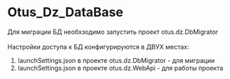 # Otus_Dz_DataBase
Для миграции БД необхзодимо запустить проект otus.dz.DbMigrator<br/><br/>
Настройки доступа к БД конфигурируются в ДВУХ местах:
1) launchSettings.json в проекте otus.dz.DbMigrator - для миграции
2) launchSettings.json в проекте otus.dz.WebApi - для работы проекта
